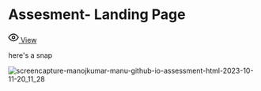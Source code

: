 # Assesment- Landing Page
<a href="https://manojkumar-manu.github.io/assessment_html/#" target="_blank"><svg height="1.5em" viewBox="0 0 24 24" fill="none" stroke="#111" stroke-width="2" stroke-linecap="round" stroke-linejoin="round"><path d="M1 12s4-8 11-8 11 8 11 8-4 8-11 8-11-8-11-8z"></path><circle cx="12" cy="12" r="3"></circle></svg> View</a><br>

here's a snap

![screencapture-manojkumar-manu-github-io-assessment-html-2023-10-11-20_11_28](https://github.com/Manojkumar-manu/assessment_html/assets/111352386/74d35950-821e-4383-8deb-0555e791becb)

